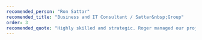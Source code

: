 ```yaml
---
recomended_person: "Ron Sattar"
recomended_title: "Business and IT Consultant / Sattar&nbsp;Group"
order: 3
recomended_quote: "Highly skilled and strategic. Roger managed our project from start to finish with clarity and care."
---
```

